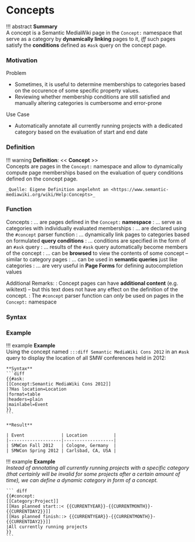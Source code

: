 # Concepts


!!! abstract
    **Summary**  
    A concept is a Semantic MediaWiki page in the `Concept:` namespace that serve as a category by **dynamically linking** pages to it, _iff_ such pages satisfy the **conditions** defined as `#ask` query on the concept page. 

### Motivation

Problem

* Sometimes, it is useful to determine memberships to categories based on the occurence of some specific property values.
* Reviewing whether membership conditions are still satisfied and manually altering categories is cumbersome and error-prone

Use Case

* Automatically annotate all currently running projects with a dedicated category based on the evaluation of start and end date


### Definition

!!! warning
    **Definition**: << **Concept** >>  
    Concepts are pages in the `Concept:` namespace and allow to dynamically compute page memberships based on the evaluation of query conditions defined on the concept page.
    
    _Quelle: Eigene Definition angelehnt an <https://www.semantic-mediawiki.org/wiki/Help:Concepts>_


### Function

Concepts
: ... are pages defined in the `Concept:` **namespace**
: ... serve as categories with individually evaluated memberships
: ... are declared using the `#concept` parser function
: ... dynamically link pages to categories based on formulated **query conditions**
: ... conditions are specified in the form of an `#ask` query
: ... results of the `#ask` query automatically become members of the concept
: ... can be **browsed** to view the contents of some concept – similar to category pages 
: ... can be used in **semantic queries** just like categories
: ... are very useful in **Page Forms** for defining autocompletion values

Additional Remarks:
: Concept pages can have **additional content** (e.g. wikitext) – but this text does not have any effect on the definition of the concept.
: The `#concept` parser function can _only_ be used on pages in the `Concept:` namespace 



### Syntax



### Example

!!! example
    **Example**  
    Using the concept named `:::diff Semantic MediaWiki Cons 2012` in an `#ask` query to display the location of all SMW conferences held in 2012:

    **Syntax**
    ```diff
    {{#ask:
    [[Concept:Semantic MediaWiki Cons 2012]]
    |?Has location=Location 
    |format=table
    |headers=plain 
    |mainlabel=Event
    }}
    ```

    **Result**

    | Event              | Location          |
    |--------------------|-------------------|
    | SMWCon Fall 2012   | Cologne, Germany  |
    | SMWCon Spring 2012 | Carlsbad, CA, USA |

<!-- First Term
:   This is the definition of the first term.

**First Term**
:     This is the <<definition>> of the first term.

Usage of Categories
: Browse contents like categories
: This is another definition of the second term.

This is a "paragraph" introducing:

~~~~~~~~~~~~~~~~~~~~~
a one-line code block
~~~~~~~~~~~~~~~~~~~~~

Footnotes[^1] have a label[^@#$%] and the footnote's content.

[^1]: This is a footnote content.
[^@#$%]: A footnote on the label: "@#$%". -->




!!! example
    **Example**  
    _Instead of annotating all currently running projects with a specific category (that certainly will be invalid for some projects after a certain amount of time), we can define a dynamic category in form of a concept._

    ``` diff
    {{#concept:
    [[Category:Project]]
    [[Has planned start::< {{CURRENTYEAR}}-{{CURRENTMONTH}}-{{CURRENTDAY2}}]]
    [[Has planned finish::> {{CURRENTYEAR}}-{{CURRENTMONTH}}-{{CURRENTDAY2}}]]
    |All currently running projects
    }}
    ```






